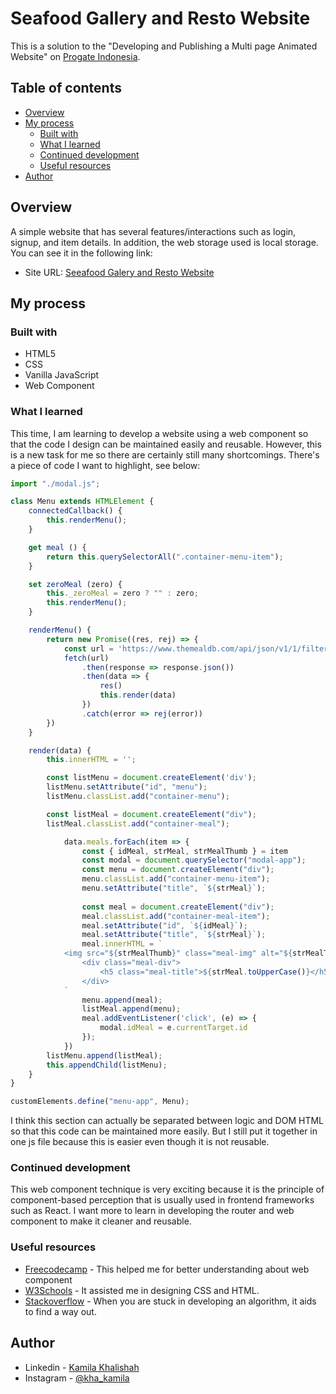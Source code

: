 # Seafood Gallery and Resto Website

This is a solution to the "Developing and Publishing a Multi page Animated Website" on [Progate Indonesia](https://progate.com/).

## Table of contents
- [Overview](#overview)
- [My process](#my-process)
  - [Built with](#built-with)
  - [What I learned](#what-i-learned)
  - [Continued development](#continued-development)
  - [Useful resources](#useful-resources)
- [Author](#author)

## Overview
A simple website that has several features/interactions such as login, signup, and item details. In addition, the web storage used is local storage. You can see it in the following link:
- Site URL: [Seeafood Galery and Resto Website](https://pneymaaa.github.io/new-seafood-gallery/)

## My process

### Built with
- HTML5
- CSS
- Vanilla JavaScript
- Web Component

### What I learned

This time, I am learning to develop a website using a web component so that the code I design can be maintained easily and reusable. However, this is a new task for me so there are certainly still many shortcomings. There's a piece of code I want to highlight, see below:

```js
import "./modal.js";

class Menu extends HTMLElement {
    connectedCallback() {
        this.renderMenu();
    }

    get meal () {
        return this.querySelectorAll(".container-menu-item");
    }

    set zeroMeal (zero) {
        this._zeroMeal = zero ? "" : zero;
        this.renderMenu();
    }

    renderMenu() {
        return new Promise((res, rej) => {
            const url = 'https://www.themealdb.com/api/json/v1/1/filter.php?c=Seafood'
            fetch(url)
                .then(response => response.json())
                .then(data => {
                    res()
                    this.render(data)
                })
                .catch(error => rej(error))
        })
    }

    render(data) {
        this.innerHTML = '';

        const listMenu = document.createElement('div');
        listMenu.setAttribute("id", "menu");
        listMenu.classList.add("container-menu");

        const listMeal = document.createElement("div");
        listMeal.classList.add("container-meal");

            data.meals.forEach(item => {
                const { idMeal, strMeal, strMealThumb } = item
                const modal = document.querySelector("modal-app");
                const menu = document.createElement("div");
                menu.classList.add("container-menu-item");
                menu.setAttribute("title", `${strMeal}`);
    
                const meal = document.createElement("div");
                meal.classList.add("container-meal-item");
                meal.setAttribute("id", `${idMeal}`);
                meal.setAttribute("title", `${strMeal}`);
                meal.innerHTML = `
            <img src="${strMealThumb}" class="meal-img" alt="${strMealThumb}">
                <div class="meal-div">
                    <h5 class="meal-title">${strMeal.toUpperCase()}</h5>
                </div> 
            `
                menu.append(meal);
                listMeal.append(menu);
                meal.addEventListener('click', (e) => {
                    modal.idMeal = e.currentTarget.id
                });
            })
        listMenu.append(listMeal);
        this.appendChild(listMenu);
    }
}

customElements.define("menu-app", Menu);
```
I think this section can actually be separated between logic and DOM HTML so that this code can be maintained more easily. But I still put it together in one js file because this is easier even though it is not reusable.

### Continued development

This web component technique is very exciting because it is the principle of component-based perception that is usually used in frontend frameworks such as React. I want more to learn in developing the router and web component to make it cleaner and reusable.

### Useful resources

- [Freecodecamp](https://www.freecodecamp.org/) - This helped me for better understanding about web component
- [W3Schools](https://www.w3schools.com/) - It assisted me in designing CSS and HTML.
- [Stackoverflow](https://stackoverflow.com/) - When you are stuck in developing an algorithm, it aids to find a way out.

## Author

- Linkedin - [Kamila Khalishah](https://www.linkedin.com/in/kamila-khalishah-a12863154/)
- Instagram - [@kha_kamila](https://www.instagram.com/kha_kamila/)


